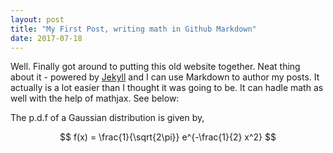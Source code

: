 ```yaml
---
layout: post
title: "My First Post, writing math in Github Markdown"
date: 2017-07-18
---
```


Well. Finally got around to putting this old website together. Neat thing about it - powered by [Jekyll](http://jekyllrb.com) and I can use Markdown to author my posts. It actually is a lot easier than I thought it was going to be. It can hadle math as well with the help of mathjax. See below:

The p.d.f of a Gaussian distribution is given by,

$$
f(x) = \frac{1}{\sqrt{2\pi}} e^{-\frac{1}{2} x^2}
$$
